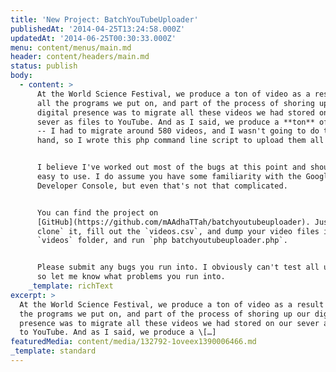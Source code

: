 ```yaml
---
title: 'New Project: BatchYouTubeUploader'
publishedAt: '2014-04-25T13:24:58.000Z'
updatedAt: '2014-06-25T00:30:33.000Z'
menu: content/menus/main.md
header: content/headers/main.md
status: publish
body:
  - content: >
      At the World Science Festival, we produce a ton of video as a result of
      all the programs we put on, and part of the process of shoring up our
      digital presence was to migrate all these videos we had stored on our
      sever as files to YouTube. And as I said, we produce a **ton** of videos
      -- I had to migrate around 580 videos, and I wasn't going to do them by
      hand, so I wrote this php command line script to upload them all for me.


      I believe I've worked out most of the bugs at this point and should be
      easy to use. I do assume you have some familiarity with the Google
      Developer Console, but even that's not that complicated.


      You can find the project on
      [GitHub](https://github.com/mAAdhaTTah/batchyoutubeuploader). Just `git
      clone` it, fill out the `videos.csv`, and dump your video files into the
      `videos` folder, and run `php batchyoutubeuploader.php`.


      Please submit any bugs you run into. I obviously can't test all use cases,
      so let me know what problems you run into.
    _template: richText
excerpt: >
  At the World Science Festival, we produce a ton of video as a result of all
  the programs we put on, and part of the process of shoring up our digital
  presence was to migrate all these videos we had stored on our sever as files
  to YouTube. And as I said, we produce a \[…]
featuredMedia: content/media/132792-1oveex1390006466.md
_template: standard
---
```


